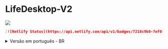 # LifeDesktop-V2
<img src="https://share.creavite.co/68054be48bd3b02a647afaa1.gifautoplay=1">

```markdown
[![Netlify Status](https://api.netlify.com/api/v1/badges/7218c9b8-7ef0-4aaf-b613-8360e2748c9d/deploy-status)](https://app.netlify.com/sites/lucent-blancmange-5520d7/deploys)
```

<details>
  <summary>Versão em português - BR </summary>

  ```markdown
# 🎯 LifeDesktop — Sistema de Monitoramento Avançado (Overlay + Logs)

> Monitoramento em tempo real de **CPU, GPU, RAM, Rede, FPS**, temperatura e muito mais — com overlay transparente, logging em CSV e análise de métricas.

---

## 🧩 Sobre o Projeto

O **Life Desktop** é uma aplicação desenvolvida em Python com uma interface leve e sobreposta (`overlay`) que coleta dados em tempo real do sistema e jogos. Ideal para análise de desempenho, amostragem técnica, testes de stress ou uso pessoal.

O sistema inclui:

- Monitoramento ao vivo de hardware
- Gravação de logs em `.csv`
- Interface gráfica com `customtkinter`
- Overlay transparente que permanece acima de todas as janelas
- Geração de métricas de uso ao final da sessão

---

## 📊 O que a aplicação monitora

| Recurso              | Detalhes coletados                                        |
|----------------------|-----------------------------------------------------------|
| **CPU**              | Uso (%) e temperatura                                     |
| **RAM**              | Uso (%), usada e livre em MB                              |
| **GPU (NVIDIA)**     | Uso (%) e temperatura                                     |
| **Internet**         | Upload e download em KB/s                                 |
| **FPS**              | FPS atual em programas e jogos                            |


---

## 🧰 Tecnologias e Bibliotecas Utilizadas

| Biblioteca           | Função principal                                  |
|----------------------|---------------------------------------------------|
| `psutil`             | Coleta dados de CPU, RAM, disco e rede            |
| `GPUtil`             | Coleta dados da GPU (NVIDIA)                      |
| `customtkinter`      | Interface gráfica moderna e personalizável        |
| `tkinter`            | Base para a GUI e overlay                         |
| `pandas`             | Geração de métricas com base nos logs             |
| `datetime` / `os`    | Manipulação de arquivos, diretórios e tempo       |

---

## 🖥️ Interface (Overlay)

- Caixa flutuante sobre todas as janelas
- Transparente com borda verde fina
- Texto em **verde limão** sobre fundo escuro (estilo HUD)
- Pode ser arrastada pela tela
- Exibe: CPU, RAM, GPU, Net e agora FPS.

---

## 📁 Estrutura de Arquivos

LifeDesktop/
├── main.py               # Inicia a aplicação e gera métricas finais
├── monitor.py            # Coleta e grava dados em tempo real
├── overlay.py            # Interface HUD sobreposta com informações ao vivo
├── logs/                 # Pasta onde os arquivos CSV são salvos
├── README.md             # Este documento
└── requirements.txt      # Bibliotecas necessárias

```

 INSTALAÇÃO:
- 1 Clone o repositório:
  ```bash
  git clone https://github.com/B4nanaD3vzz/LifeDesktop-V2.git
  cd LifeDesktop
  ```

-2 Instale as Dependencias:
 ```bash
 pip install -r requirements.txt
 ```

-3 Execute a aplicação:
 ```bash
 python main.py
 ```

<h1 align="center">COMO USAR</h1>
 - Interface HUD será aberta
 <img src="https://i.postimg.cc/J7K5rrQB/Captura-de-Tela-28.png">
 Observe que possui 3 botões no lado esquerdo:
 
 ```markdown
 > Home - Principal
 > Dados - Grafico em tempo real
 > Configurações - Configurações do software (ainda em desenvolvimento)
```
 - Os dados começam a ser coletados automaticamente.
```markdown
> Use o botão "Iniciar monitoramento" para começar a aparecer as métricas em sua tela.
> Use o botâo "Parar e exibir métricas" para exibir a log de captura de dados.
```

<h2>Como será exibido o overlay:</h2>
<img src="https://i.postimg.cc/Mp8sXWL0/Captura-de-Tela-32.png">

# Contribuições:
 Se você quer contribuir mas não quer ou não sabe programar, saiba que idéias são válidas e ajudam muito, a sua idéia poderá está na próxima versão do LifeDesktop.

 ## 🧠 Autor

Desenvolvido por **[B4nanaD3vzz]**  
Se curtir, ⭐ no repo é sempre bem-vindo!


</details>


